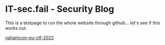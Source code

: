 # IT-sec.fail - Security Blog

This is a testpage to run the whole website through github... let's see if this works out.

[nahamcon-eu-ctf-2022](NahamCon-EU-CTF-2022/readme.md)